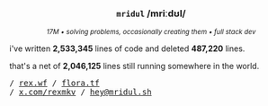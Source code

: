<div align="center">
  
  ### `mridul` /mriːdʊl/
  
  <sup><i>17M • solving problems, occasionally creating them • full stack dev</i></sup>
  
</div>

i've written **2,533,345** lines of code and deleted **487,220** lines.

that's a net of **2,046,125** lines still running somewhere in the world.

<samp>
/ <a href="https://rex.wf">rex.wf</a> / <a href="https://flora.tf">flora.tf</a>
<br>
/ <a href="https://x.com/rexmkv">x.com/rexmkv</a> / <a href="mailto:hey@mridul.sh">hey@mridul.sh</a>
</samp>

<!-- last updated: 1745544367 -->
